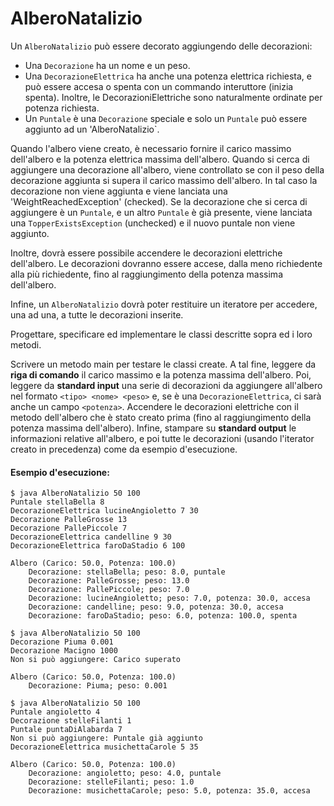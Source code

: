 # AlberoNatalizio

Un `AlberoNatalizio` può essere decorato aggiungendo delle decorazioni:

* Una `Decorazione` ha un nome e un peso.
* Una `DecorazioneElettrica` ha anche una potenza elettrica richiesta, e può essere accesa o spenta con un commando interuttore (inizia spenta). Inoltre, le DecorazioniElettriche sono naturalmente ordinate per potenza richiesta.
* Un `Puntale` è una `Decorazione` speciale e solo un `Puntale` può essere aggiunto ad un 'AlberoNatalizio`.

Quando l'albero viene creato, è necessario fornire il carico massimo dell'albero e la potenza elettrica massima dell'albero. Quando si cerca di aggiungere una decorazione all'albero, viene controllato se con il peso della decorazione aggiunta si supera il carico massimo dell'albero. In tal caso la decorazione non viene aggiunta e viene lanciata una 'WeightReachedException' (checked). Se la decorazione che si cerca di aggiungere è un `Puntale`, e un altro `Puntale` è già presente, viene lanciata una `TopperExistsException` (unchecked) e il nuovo puntale non viene aggiunto.

Inoltre, dovrà essere possibile accendere le decorazioni elettriche dell'albero. Le decorazioni dovranno essere accese, dalla meno richiedente alla più richiedente, fino al raggiungimento della potenza massima dell'albero.

Infine, un `AlberoNatalizio` dovrà poter restituire un iteratore per accedere, una ad una, a tutte le decorazioni inserite.

Progettare, specificare ed implementare le classi descritte sopra ed i loro metodi.

Scrivere un metodo main per testare le classi create. A tal fine, leggere da **riga di comando** il carico massimo e la potenza massima dell'albero.
Poi, leggere da **standard input** una serie di decorazioni da aggiungere all'albero nel formato `<tipo> <nome> <peso>` e, se è una `DecorazioneElettrica`, ci sarà anche un campo `<potenza>`.
Accendere le decorazioni elettriche con il metodo dell'albero che è stato creato prima (fino al raggiungimento della potenza massima dell'albero).
Infine, stampare su **standard output** le informazioni relative all'albero, e poi tutte le decorazioni (usando l'iterator creato in precedenza) come da esempio d'esecuzione.

#### Esempio d'esecuzione:

```text
$ java AlberoNatalizio 50 100
Puntale stellaBella 8
DecorazioneElettrica lucineAngioletto 7 30
Decorazione PalleGrosse 13
Decorazione PallePiccole 7
DecorazioneElettrica candelline 9 30
DecorazioneElettrica faroDaStadio 6 100

Albero (Carico: 50.0, Potenza: 100.0)
	Decorazione: stellaBella; peso: 8.0, puntale
	Decorazione: PalleGrosse; peso: 13.0
	Decorazione: PallePiccole; peso: 7.0
	Decorazione: lucineAngioletto; peso: 7.0, potenza: 30.0, accesa
	Decorazione: candelline; peso: 9.0, potenza: 30.0, accesa
	Decorazione: faroDaStadio; peso: 6.0, potenza: 100.0, spenta

$ java AlberoNatalizio 50 100
Decorazione Piuma 0.001
Decorazione Macigno 1000
Non si può aggiungere: Carico superato

Albero (Carico: 50.0, Potenza: 100.0)
	Decorazione: Piuma; peso: 0.001

$ java AlberoNatalizio 50 100
Puntale angioletto 4
Decorazione stelleFilanti 1
Puntale puntaDiAlabarda 7
Non si può aggiungere: Puntale già aggiunto
DecorazioneElettrica musichettaCarole 5 35

Albero (Carico: 50.0, Potenza: 100.0)
	Decorazione: angioletto; peso: 4.0, puntale
	Decorazione: stelleFilanti; peso: 1.0
	Decorazione: musichettaCarole; peso: 5.0, potenza: 35.0, accesa
```
